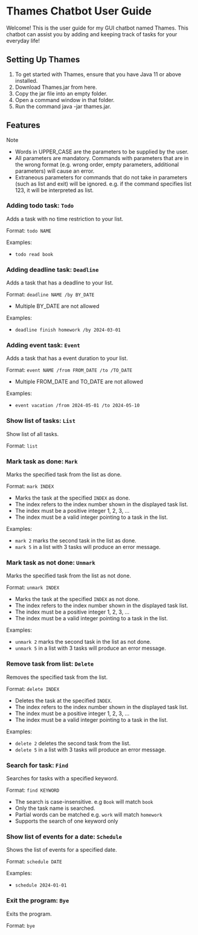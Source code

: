 # Thames Chatbot User Guide

Welcome! This is the user guide for my GUI chatbot named Thames. This chatbot can assist you by adding and keeping track of tasks for your everyday life!

## Setting Up Thames

1. To get started with Thames, ensure that you have Java 11 or above installed.
2. Download Thames.jar from here.
3. Copy the jar file into an empty folder.
4. Open a command window in that folder.
5. Run the command java -jar thames.jar.

## Features
> [!NOTE]
> - Words in UPPER_CASE are the parameters to be supplied by the user.
> - All parameters are mandatory. Commands with parameters that are in the wrong format (e.g. wrong order, empty parameters, additional parameters) will cause an error.
> - Extraneous parameters for commands that do not take in parameters (such as list and exit) will be ignored.
e.g. if the command specifies list 123, it will be interpreted as list.

### Adding todo task: `Todo`
Adds a task with no time restriction to your list. 

Format: `todo NAME`

Examples: 
- `todo read book`

  
### Adding deadline task: `Deadline`
Adds a task that has a deadline to your list.

Format: `deadline NAME /by BY_DATE`

- Multiple BY_DATE are not allowed

Examples:
- `deadline finish homework /by 2024-03-01`

  
### Adding event task: `Event`
Adds a task that has a event duration to your list.

Format: `event NAME /from FROM_DATE /to /TO_DATE`

- Multiple FROM_DATE and TO_DATE are not allowed

Examples:
- `event vacation /from 2024-05-01 /to 2024-05-10`


### Show list of tasks: `List`
Show list of all tasks.

Format: `list`


### Mark task as done: `Mark`
Marks the specified task from the list as done.

Format: `mark INDEX`

- Marks the task at the specified `INDEX` as done.
- The index refers to the index number shown in the displayed task list.
- The index must be a positive integer 1, 2, 3, …​
- The index must be a valid integer pointing to a task in the list.

Examples:
- `mark 2` marks the second task in the list as done.
- `mark 5` in a list with 3 tasks will produce an error message.


### Mark task as not done: `Unmark`
Marks the specified task from the list as not done.

Format: `unmark INDEX`

- Marks the task at the specified `INDEX` as not done.
- The index refers to the index number shown in the displayed task list.
- The index must be a positive integer 1, 2, 3, …​
- The index must be a valid integer pointing to a task in the list.

Examples:
- `unmark 2` marks the second task in the list as not done.
- `unmark 5` in a list with 3 tasks will produce an error message.


### Remove task from list: `Delete`
Removes the specified task from the list.

Format: `delete INDEX`

- Deletes the task at the specified `INDEX`.
- The index refers to the index number shown in the displayed task list.
- The index must be a positive integer 1, 2, 3, …​
- The index must be a valid integer pointing to a task in the list.

Examples:
- `delete 2` deletes the second task from the list.
- `delete 5` in a list with 3 tasks will produce an error message.

  
### Search for task: `Find`
Searches for tasks with a specified keyword.

Format: `find KEYWORD`

- The search is case-insensitive. e.g `Book` will match `book`
- Only the task name is searched.
- Partial words can be matched e.g. `work` will match `homework`
- Supports the search of one keyword only

  
### Show list of events for a date: `Schedule`
Shows the list of events for a specified date.

Format: `schedule DATE`

Examples:
- `schedule 2024-01-01`


### Exit the program: `Bye`
Exits the program.

Format: `bye`


